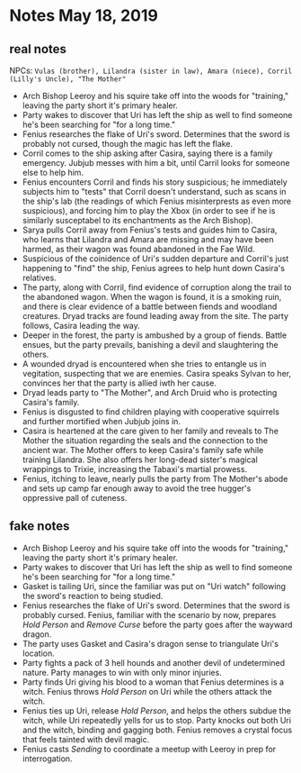 <!-- TITLE: 2019 05 18 -->
<!-- SUBTITLE: A quick summary of 2019 05 18 -->

# Notes May 18, 2019

## real notes

NPCs: `Vulas (brother), Lilandra (sister in law), Amara (niece), Corril (Lilly's Uncle), "The Mother"`

* Arch Bishop Leeroy and his squire take off into the woods for "training," leaving the party short it's primary healer.
* Party wakes to discover that Uri has left the ship as well to find someone he's been searching for "for a long time." 
* Fenius researches the flake of Uri's sword. Determines that the sword is probably not cursed, though the magic has left the flake.
* Corril comes to the ship asking after Casira, saying there is a family emergency. Jubjub messes with him a bit, until Carril looks for someone else to help him.
* Fenius encounters Corril and finds his story suspicious; he immediately subjects him to "tests" that Corril doesn't understand, such as scans in the ship's lab (the readings of which Fenius misinterprests as even more suspicious), and forcing him to play the Xbox (in order to see if he is similarly susceptabel to its enchantments as the Arch Bishop).
* Sarya pulls Corril away from Fenius's tests and guides him to Casira, who learns that Lilandra and Amara are missing and may have been harmed, as their wagon was found abandoned in the Fae Wild.
* Suspicious of the coinidence of Uri's sudden departure and Corril's just happening to "find" the ship, Fenius agrees to help hunt down Casira's relatives.
* The party, along with Corril, find evidence of corruption along the trail to the abandoned wagon. When the wagon is found, it is a smoking ruin, and there is clear evidence of a battle between fiends and woodland creatures. Dryad tracks are found leading away from the site. The party follows, Casira leading the way.
* Deeper in the forest, the party is ambushed by a group of fiends. Battle ensues, but the party prevails, banishing a devil and slaughtering the others.
* A wounded dryad is encountered when she tries to entangle us in vegitation, suspecting that we are enemies. Casira speaks Sylvan to her, convinces her that the party is allied iwth her cause.
* Dryad leads party to "The Mother", and Arch Druid who is protecting Casira's family.
* Fenius is disgusted to find children playing with cooperative squirrels and further mortified when Jubjub joins in.
* Casira is heartened at the care given to her family and reveals to The Mother the situation regarding the seals and the connection to the ancient war. The Mother offers to keep Casira's family safe while training Lilandra. She also offers her long-dead sister's magical wrappings to Trixie, increasing the Tabaxi's martial prowess.
* Fenius, itching to leave, nearly pulls the party from The Mother's abode and sets up camp far enough away to avoid the tree hugger's oppressive pall of cuteness.



## fake notes
* Arch Bishop Leeroy and his squire take off into the woods for "training," leaving the party short it's primary healer.
* Party wakes to discover that Uri has left the ship as well to find someone he's been searching for "for a long time." 
* Gasket is tailing Uri, since the familiar was put on "Uri watch" following the sword's reaction to being studied.
* Fenius researches the flake of Uri's sword. Determines that the sword is probably cursed. Fenius, familiar with the scenario by now, prepares *Hold Person* and *Remove Curse* before the party goes after the wayward dragon.
* The party uses Gasket and Casira's dragon sense to triangulate Uri's location.
* Party fights a pack of 3 hell hounds and another devil of undetermined nature. Party manages to win with only minor injuries.
* Party finds Uri giving his blood to a woman that Fenius determines is a witch. Fenius throws *Hold Person* on Uri while the others attack the witch.
* Fenius ties up Uri, release *Hold Person*, and helps the others subdue the witch, while Uri repeatedly yells for us to stop. Party knocks out both Uri and the witch, binding and gagging both. Fenius removes a crystal focus that feels tainted with devil magic. 
* Fenius casts *Sending* to coordinate a meetup with Leeroy in prep for interrogation.